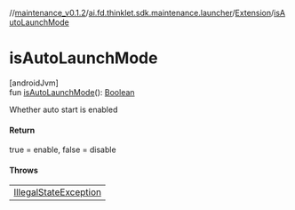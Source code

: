 //[maintenance_v0.1.2](../../../index.md)/[ai.fd.thinklet.sdk.maintenance.launcher](../index.md)/[Extension](index.md)/[isAutoLaunchMode](is-auto-launch-mode.md)

# isAutoLaunchMode

[androidJvm]\
fun [isAutoLaunchMode](is-auto-launch-mode.md)(): [Boolean](https://kotlinlang.org/api/latest/jvm/stdlib/kotlin/-boolean/index.html)

Whether auto start is enabled

#### Return

true = enable, false = disable

#### Throws

| |
|---|
| [IllegalStateException](https://kotlinlang.org/api/latest/jvm/stdlib/kotlin/-illegal-state-exception/index.html) |
